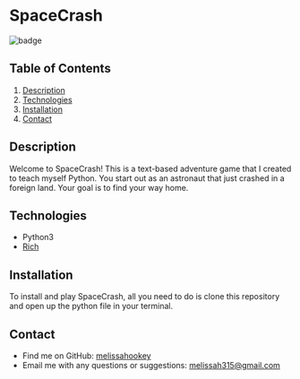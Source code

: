 # SpaceCrash

![badge](https://img.shields.io/badge/license-MIT-brightgreen)

## Table of Contents

1. [Description](#description)
2. [Technologies](#technologies)
3. [Installation](#installation)
4. [Contact](#contact)

## Description

Welcome to SpaceCrash! This is a text-based adventure game that I created to teach myself Python. You start out as an astronaut that just crashed in a foreign land. Your goal is to find your way home.

## Technologies

- Python3
- [Rich](https://github.com/Textualize/rich)

## Installation

To install and play SpaceCrash, all you need to do is clone this repository and open up the python file in your terminal.

## Contact

- Find me on GitHub: [melissahookey](https://github.com/melissahookey)
- Email me with any questions or suggestions: melissah315@gmail.com

